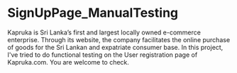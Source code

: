 # SignUpPage_ManualTesting
Kapruka is Sri Lanka’s first and largest locally owned e-commerce enterprise. Through its website, the company facilitates the online purchase of goods for the Sri Lankan and expatriate consumer base. In this project, I've tried to do functional testing on the User registration page of Kapruka.com. You are welcome to check.
